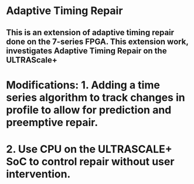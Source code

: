 # Adaptive Timing Repair 

## This is an extension of adaptive timing repair done on the 7-series FPGA. This extension work, investigates Adaptive Timing Repair on the ULTRAScale+ 

# Modifications: 1.  Adding a time series algorithm to track changes in profile to allow for prediction and preemptive repair. 
#                2.  Use CPU on the ULTRASCALE+ SoC to control repair without user intervention.